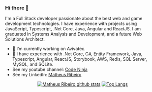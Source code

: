 ### Hi there 👋

I'm a Full Stack developer passionate about the best web and game development technologies. I have experience with projects using JavaScript, Typescript, .Net Core, Java, Angular and ReactJS. I am graduated in Systems Analysis and Development, and a future Web Solutions Architect.

- 🔭 I’m currently working on Avivatec.
- 🌱 I have experience with .Net Core, C#, Entity Framework, Java, Typescript, Angular, ReactJS, Storybook, AWS, Redis, SQL Server, MySQL, and SQLite.
- See my youtube channel: [Code Ninja](https://www.youtube.com/channel/UCFalM59mW7O8ARBIfpBIvGQ)
- See my LinkedIn: [Matheus Ribeiro](https://www.linkedin.com/in/omatheusribeiro/)

<div align="center" >

[![Matheus Ribeiro github stats](https://github-readme-stats.vercel.app/api?username=MatheusRibeiro100&show_icons=true&theme=radical&bg_color=30,0d0d0d,191919&title_color=fff&text_color=fff&icon_color=79ff97)](https://github.com/anuraghazra/github-readme-stats)
[![Top Langs](https://github-readme-stats.vercel.app/api/top-langs/?username=MatheusRibeiro100&layout=compact&theme=radical&bg_color=30,0d0d0d,191919&title_color=fff&text_color=fff&icon_color=79ff97)](https://github.com/anuraghazra/github-readme-stats)
</div>







<!--
**MatheusRibeiro100/MatheusRibeiro100** is a ✨ _special_ ✨ repository because its `README.md` (this file) appears on your GitHub profile.

Here are some ideas to get you started:

- 🔭 I’m currently working on ...
- 🌱 I’m currently learning ...
- 👯 I’m looking to collaborate on ...
- 🤔 I’m looking for help with ...
- 💬 Ask me about ...
- 📫 How to reach me: ...
- 😄 Pronouns: ...
- ⚡ Fun fact: ...
-->
